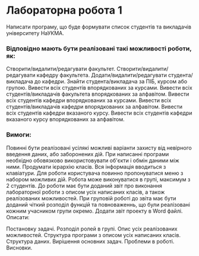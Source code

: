 <h1>Лабораторна робота 1</h1>
Написати програму, що буде формувати список студентів та викладачів університету НаУКМА.

<h3>Відповідно мають бути реалізовані такі можливості роботи, як:</h3>

Створити/видалити/редагувати факультет.
Створити/видалити/редагувати кафедру факультета.
Додати/видалити/редагувати студента/викладача до кафедри.
Знайти студента/викладача за ПІБ, курсом або групою.
Вивести всіх студентів впорядкованих за курсами.
Вивести всіх студентів/викладачів факультета впорядкованих за алфавітом.
Вивести всіх студентів кафедри впорядкованих за курсами.
Вивести всіх студентів/викладачів кафедри впорядкованих за алфавітом.
Вивести всіх студентів кафедри вказаного курсу.
Вивести всіх студентів кафедри вказаного курсу впорядкованих за алфавітом.
 

<h3>Вимоги:</h3>

Повинні бути реалізовані усілякі можливі варіанти захисту від невірного введення даних, або заборонених дій.
При написанні програми необхідно обовязково використовувати об'єкти і обмін даними між ними.
Продумати ієрархію класів.
Вся інформація вводиться з клавіатури.
Для роботи користувача повинно пропонуватися меню з набором можливих дій.
Робота може виконуватися в групі, максимум з 2 студентів.
До роботи має бути доданий звіт про виконання лабораторної роботи з описом усіх написаних класів, а також реалізованих можливостей.
При груповій роботі до звіта має бути доданий чіткий розподіл функцій та повноваженнь, що були реалізовані кожним учасником групи окремо.
Додати звіт проекту в Word файлі. Описати:

Постановку задачі.
Розподіл ролей в групі.
Опис усіх реалізованих можливостей.
Cтруктура програми з описом усіх написаних класів.
Структура даних.
Вирішення основних задач.
Проблеми в роботі.
Висновки.

